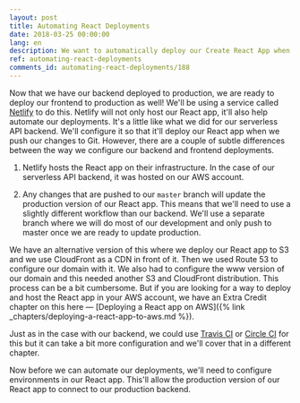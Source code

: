 ```yaml
---
layout: post
title: Automating React Deployments
date: 2018-03-25 00:00:00
lang: en
description: We want to automatically deploy our Create React App when we push any changes to our Git repository. To do this, we will need to set our project up on Netlify.
ref: automating-react-deployments
comments_id: automating-react-deployments/188
---
```


Now that we have our backend deployed to production, we are ready to deploy our frontend to production as well! We'll be using a service called [Netlify](https://www.netlify.com) to do this. Netlify will not only host our React app, it'll also help automate our deployments. It's a little like what we did for our serverless API backend. We'll configure it so that it'll deploy our React app when we push our changes to Git. However, there are a couple of subtle differences between the way we configure our backend and frontend deployments.

1. Netlify hosts the React app on their infrastructure. In the case of our serverless API backend, it was hosted on our AWS account.

2. Any changes that are pushed to our `master` branch will update the production version of our React app. This means that we'll need to use a slightly different workflow than our backend. We'll use a separate branch where we will do most of our development and only push to master once we are ready to update production.

We have an alternative version of this where we deploy our React app to S3 and we use CloudFront as a CDN in front of it. Then we used Route 53 to configure our domain with it. We also had to configure the www version of our domain and this needed another S3 and CloudFront distribution. This process can be a bit cumbersome. But if you are looking for a way to deploy and host the React app in your AWS account, we have an Extra Credit chapter on this here — [Deploying a React app on AWS]({% link _chapters/deploying-a-react-app-to-aws.md %}).

Just as in the case with our backend, we could use [Travis CI](https://travis-ci.org) or [Circle CI](https://circleci.com) for this but it can take a bit more configuration and we'll cover that in a different chapter.

Now before we can automate our deployments, we'll need to configure environments in our React app. This'll allow the production version of our React app to connect to our production backend.
